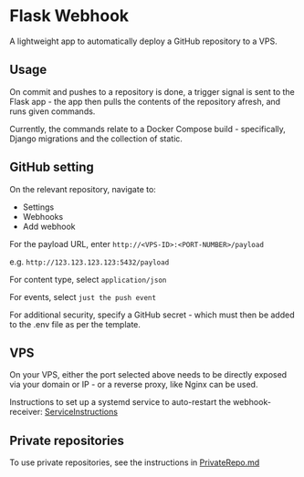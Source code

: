 # Flask Webhook

A lightweight app to automatically deploy a GitHub repository to a VPS. 

## Usage

On commit and pushes to a repository is done, a trigger signal is sent to the Flask app - the app then pulls the contents of the repository afresh, and runs given commands. 

Currently, the commands relate to a Docker Compose build - specifically, Django migrations and the collection of static.  

## GitHub setting

On the relevant repository, navigate to:
- Settings
- Webhooks
- Add webhook

For the payload URL, enter ```http://<VPS-ID>:<PORT-NUMBER>/payload```

e.g. ```http://123.123.123.123:5432/payload```

For content type, select ```application/json```

For events, select ```just the push event```

For additional security, specify a GitHub secret - which must then be added to the .env file as per the template.

## VPS

On your VPS, either the port selected above needs to be directly exposed via your domain or IP - or a reverse proxy, like Nginx can be used. 

Instructions to set up a systemd service to auto-restart the webhook-receiver: [ServiceInstructions](specific-instructions/ServiceInstructions.md)

## Private repositories

To use private repositories, see the instructions in [PrivateRepo.md](specific-instructions/PrivateRepo.md)
